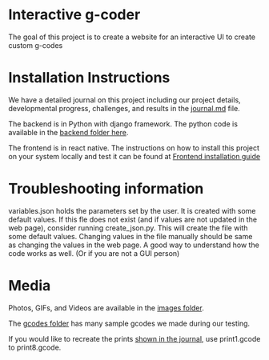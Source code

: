 # Interactive g-coder
The goal of this project is to create a website for an interactive UI to create custom g-codes

# Installation Instructions
We have a detailed journal on this project including our project details, developmental progress, challenges, and results in the [journal.md](/journal.md) file. 

The backend is in Python with django framework. 
The python code is available in the [backend folder here](/backend).

The frontend is in react native.
The instructions on how to install this project on your system locally and test it can be found at 
[Frontend installation guide](/g-code-learner)

# Troubleshooting information
variables.json holds the parameters set by the user. It is created with some default values. 
If this fle does not exist (and if values are not updated in the web page), consider running create_json.py. This will create the file with some default values.
Changing values in the file manually should be same as changing the values in the web page. A good way to understand how the code works as well. (Or if you are not a GUI person)

# Media
Photos, GIFs, and Videos are available in the [images folder](https://github.com/vsraghavhk/interactive-gcoder/tree/main/images). 

The [gcodes folder](https://github.com/vsraghavhk/interactive-gcoder/tree/main/gcodes) has many sample gcodes we made during our testing. 

If you would like to recreate the prints [shown in the journal](https://github.com/vsraghavhk/interactive-gcoder/blob/main/journal.md#some-interesting-print-results-and-analysis), use print1.gcode to print8.gcode.  

